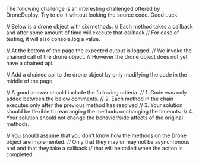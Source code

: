 The following challenge is an interesting challenged offered by DroneDeploy. Try to do it wihtout looking the source code. Good Luck

// Below is a drone object with six methods.
// Each method takes a callback and after some amount of time will execute that callback 
// For ease of testing, it will also console.log a value.

// At the bottom of the page the expected output is logged.
// We invoke the chained call of the drone object. 
// However the drone object does not yet have a chained api.

// Add a chained api to the drone object by only modifying the code in the middle of the page.

// A good answer should include the following criteria.
// 1. Code was only added between the below comments.
// 2. Each method in the chain executes only after the previous method has resolved
// 3. Your solution should be flexible to rearranging the methods or changing the timeouts.
// 4. Your solution should not change the behavior/side affects of the original methods. 

// You should assume that you don't know how the methods on the Drone object are implemented. 
// Only that they may or may not be asynchronous and and that they take a callback
// that will be called when the action is completed.
